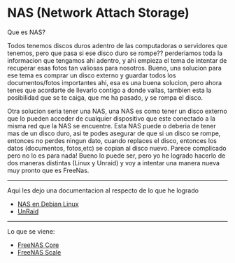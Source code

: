 # NAS (Network Attach Storage)

Que es NAS?

Todos tenemos discos duros adentro de las computadoras o servidores que tenemos, pero que pasa si ese disco duro se rompe?? perderiamos toda la informacion que tengamos ahi adentro, y ahi empieza el tema de intentar de recuperar esas fotos tan valiosas para nosotros. 
Bueno, una solucion para ese tema es comprar un disco externo y guardar todos los documentos/fotos importantes ahi, esa es una buena solucion, pero ahora tenes que acordarte de llevarlo contigo a donde vallas, tambien esta la posibilidad que se te caiga, que me ha pasado, y se rompa el disco.

Otra solucion seria tener una NAS, una NAS es como tener un disco externo que lo pueden acceder de cualquier dispositivo que este conectado a la misma red que la NAS se encuentre. Esta NAS puede o deberia de tener mas de un disco duro, asi te podes asegurar de que si un disco se rompe, entonces no perdes ningun dato, cuando replaces el disco, entonces los datos (documentos, fotos,etc) se copian al disco nuevo. 
Parece complicado pero no lo es para nada! Bueno lo puede ser, pero yo he logrado hacerlo de dos maneras distintas (Linux y Unraid) y voy a intentar una manera nueva muy pronto que es FreeNas.

___

Aqui les dejo una documentacion al respecto de lo que he logrado

* [NAS en Debian Linux](debian_nas.md)
* [UnRaid](./UnRaid/unraid.md)

____

Lo que se viene:

* [FreeNAS Core](./FreeNAS/Core/freenas_core.md)
* [FreeNAS Scale](./FreeNAS/Scale/freenas_scale.md)